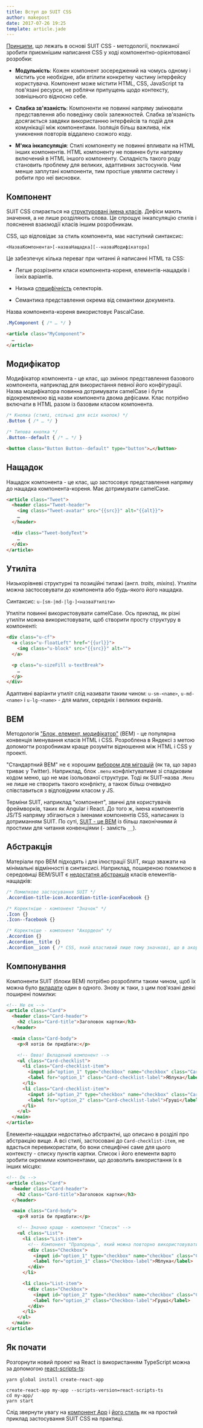 ```yaml
---
title: Вступ до SUIT CSS
author: makepost
date: 2017-07-26 19:25
template: article.jade
---
```


[Принципи](https://github.com/suitcss/suit/blob/master/doc/design-principles.md), що лежать в основі SUIT CSS - методології, покликаної зробити приємнішим написання CSS у ході компонентно-орієнтованої розробки:

- **Модульність**: Кожен компонент зосереджений на чомусь одному і містить усе необхідне, аби втілити конкретну частину інтерфейсу користувача. Компонент може містити HTML, CSS, JavaScript та пов'язані ресурси, не роблячи припущень щодо контексту, зовнішнього відносно себе.

- **Слабка зв'язаність**: Компоненти не повинні напряму змінювати представлення або поведінку своїх залежностей. Слабка зв'язаність досягається завдяки використанню інтерфейсів та подій для комунікації між компонентами. Ізоляція більш важлива, ніж уникнення повторів віддалено схожого коду.

- **М'яка інкапсуляція**: Стилі компоненту не повинні впливати на HTML інших компонентів. HTML компоненту не повинен бути напряму включений в HTML іншого компоненту. Складність такого роду становить проблему для великих, адаптивних застосунків. Чим менше заплутані компоненти, тим простіше уявляти систему і робити про неї висновки.

## Компонент

SUIT CSS спирається на [структуровані імена класів](https://github.com/suitcss/suit/blob/master/doc/naming-conventions.md). Дефіси мають значення, а не лише розділяють слова. Це спрощує інкапсуляцію стилів і пояснення взаємодії класів іншим розробникам.

CSS, що відповідає за стиль компонента, має наступний синтаксис:

`<НазваКомпонента>[-назваНащадка][--назваМодифікатора]`

Це забезпечує кілька переваг при читанні й написанні HTML та CSS:

- Легше розрізняти класи компонента-кореня, елементів-нащадків і їхніх варіантів.

- Низька [специфічність](https://www.smashingmagazine.com/2007/07/css-specificity-things-you-should-know/) селекторів.

- Семантика представлення окрема від семантики документа.

Назва компонента-кореня використовує PascalCase.

```css
.MyComponent { /* … */ }
```

```html
<article class="MyComponent">
  …
</article>
```

## Модифікатор

Модифікатор компонента - це клас, що змінює представлення базового компонента, наприклад для використання певної його конфігурації. Назва модифікатора повинна дотримувати camelCase і бути відокремленою від назви компонента двома дефісами. Клас потрібно включати в HTML разом із базовим класом компонента.

```css
/* Кнопка (стилі, спільні для всіх кнопок) */
.Button { /* … */ }

/* Типова кнопка */
.Button--default { /* … */ }
```

```html
<button class="Button Button--default" type="button">…</button>
```

## Нащадок

Нащадок компонента - це клас, що застосовує представлення напряму до нащадка компонента-кореня. Має дотримувати camelCase.

```html
<article class="Tweet">
  <header class="Tweet-header">
    <img class="Tweet-avatar" src="{{src}}" alt="{{alt}}">
    …
  </header>

  <div class="Tweet-bodyText">
    …
  </div>
</article>
```

## Утиліта

Низькорівневі структурні та позиційні типажі (англ. *traits, mixins*). Утиліти можна застосовувати до компонента або будь-якого його нащадка.

Синтаксис: `u-[sm-|md-|lg-]<назваУтиліти>`

Утиліти повинні використовувати camelCase. Ось приклад, як різні утиліти можна використовувати, щоб створити просту структуру в компоненті:

```html
<div class="u-cf">
  <a class="u-floatLeft" href="{{url}}">
    <img class="u-block" src="{{src}}" alt="">
  </a>

  <p class="u-sizeFill u-textBreak">
    …
  </p>
</div>
```

Адаптивні варіанти утиліт слід називати таким чином: `u-sm-<name>`, `u-md-<name>` і `u-lg-<name>` - для малих, середніх і великих екранів.

## BEM

Методологія ["Блок, елемент, модифікатор"](https://css-tricks.com/bem-101/) (BEM) - це популярна конвенція іменування класів HTML і CSS. Розроблена в Яндексі з метою допомогти розробникам краще розуміти відношення між HTML і CSS у проекті.

"Стандартний BEM" не є хорошим [вибором для міграцій](https://github.com/suitcss/suit/issues/80#issuecomment-46094932) (як та, що зараз триває у Twitter). Наприклад, блок `.menu` конфліктуватиме зі спадковим кодом меню, що не має ізольованої структури. Тоді як SUIT-назва `.Menu` не лише не створить такого конфлікту, а також більш очевидно співставиться з відповідним класом у JS.

Терміни SUIT, наприклад "компонент", звичні для користувачів фреймворків, таких як Angular і React. До того ж, імена компонентів JS/TS напряму збігаються з іменами компонентів CSS, написаних із дотриманням SUIT. По суті, [SUIT - це BEM](https://www.reddit.com/r/Frontend/comments/40y9l3/bem_vs_advanced_selectors/cyyhmzz/) із більш лаконічними й простими для читання конвенціями (`-` замість `__`).

## Абстракція

Матеріали про BEM підходять і для ілюстрації SUIT, якщо зважати на мінімальні відмінності в синтаксисі. Наприклад, поширеною помилкою в середовищі BEM/SUIT є [недостатня абстракція](https://css-tricks.com/bem-101/#comment-1593627) класів елементів-нащадків:

```css
/* Помилкове застосування SUIT */
.Accordion-title-icon.Accordion-title-iconFacebook {}

/* Коректніше - компонент "Значок" */
.Icon {}
.Icon--facebook {}

/* Коректніше - компонент "Акордеон" */
.Accordion {}
.Accordion__title {}
.Accordion__icon { /* CSS, який властивий лише тому значкові, що в акордеоні */ }
```

## Компонування

Компоненти SUIT (блоки BEM) потрібно розробляти таким чином, щоб їх можна було [вкладати](https://www.smashingmagazine.com/2016/06/battling-bem-extended-edition-common-problems-and-how-to-avoid-them/#8-how-to-nest-components) один в одного. Знову ж таки, з цим пов'язані деякі поширені помилки:

```html
<!-- Не ок -->
<article class="Card">
  <header class="Card-header">
    <h2 class="Card-title">Заголовок картки</h3>
  </header>

  <main class="Card-body">
    <p>Я хотів би придбати:</p>

    <!-- Овва! Вкладений компонент -->
    <ul class="Card-checklist">
      <li class="Card-checklist-item">
        <input id="option_1" type="checkbox" name="checkbox" class="Card-checklist-input">
        <label for="option_1" class="Card-checklist-label">Яблука</label>
      </li>
      <li class="Card-checklist-item">
        <input id="option_2" type="checkbox" name="checkbox" class="Card-checklist-input">
        <label for="option_2" class="Card-checklist-label">Груші</label>
      </li>
    </ul>
  </main>
</article>
```

Елементи-нащадки недостатньо абстрактні, що описано в розділі про абстракцію вище. А всі стилі, застосовані до `Card-checklist-item`, не вдасться перевикористати, бо вони специфічні саме для цього контексту - списку пунктів картки. Список і його елементи варто зробити окремими компонентами, що дозволить використання їх в інших місцях:

```html
<!-- Ок -->
<article class="Card">
  <header class="Card-header">
    <h2 class="Card-title">Заголовок картки</h3>
  </header>

  <main class="Card-body">
    <p>Я хотів би придбати:</p>

    <!-- Значно краще - компонент "Список" -->
    <ul class="List">
      <li class="List-item">
        <!-- Компонент "Прапорець", який можна повторно використовувати -->
        <div class="Checkbox">
          <input id="option_1" type="checkbox" name="checkbox" class="Checkbox-input">
          <label for="option_1" class="Checkbox-label">Яблука</label>
        </div>
      </li>

      <li class="List-item">
        <div class="Checkbox">
          <input id="option_2" type="checkbox" name="checkbox" class="Checkbox-input">
          <label for="option_2" class="Checkbox-label">Груші</label>
        </div>
      </li>
    </ul>
  </main>
</article>
```

## Як почати

Розгорнути новий проект на React із використанням TypeScript можна за допомогою [react-scripts-ts](https://github.com/wmonk/create-react-app-typescript):

```
yarn global install create-react-app

create-react-app my-app --scripts-version=react-scripts-ts
cd my-app/
yarn start
```

Слід звернути увагу на [компонент App](https://github.com/wmonk/create-react-app-typescript/blob/master/packages/react-scripts/template/src/App.tsx) і [його стиль](https://github.com/wmonk/create-react-app-typescript/blob/master/packages/react-scripts/template/src/App.css) як на простий приклад застосування SUIT CSS на практиці.